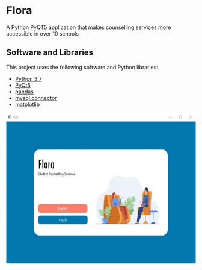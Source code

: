 # Flora
A Python PyQT5 application that makes counselling services more accessible in over 10 schools

## Software and Libraries
This project uses the following software and Python libraries:
* [Python 3.7](https://www.python.org/downloads/release/python-370/)
* [PyQt5](https://pypi.org/project/PyQt5/)
* [pandas](http://pandas.pydata.org/)
* [mysql.connector](https://pypi.org/project/mysql-connector-python/)
* [matplotlib](https://pypi.org/project/matplotlib/)

<img src = "https://raw.githubusercontent.com/m-trivedi/flora/main/screenshots/flora-1.png" style = "height: 400px;">
